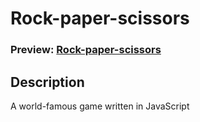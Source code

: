 # Rock-paper-scissors

### Preview: [Rock-paper-scissors](https://ena0berzerk.github.io/odin-rock-paper-scissors/)

## Description

A world-famous game written in JavaScript
